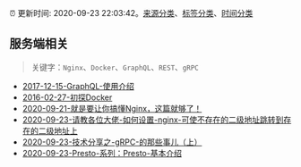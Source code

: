 :alarm_clock: 更新时间: 2020-09-23 22:03:42。[来源分类](../README.md)、[标签分类](../TAGS.md)、[时间分类](../TIMELINE.md)

## 服务端相关


> 关键字：`Nginx`、`Docker`、`GraphQL`、`REST`、`gRPC`



- [2017-12-15-GraphQL-使用介绍](https://aotu.io/notes/2017/12/15/graphql-use/) 
- [2016-02-27-初探Docker](https://aotu.io/notes/2016/02/27/docker/) 
- [2020-09-21-就是要让你搞懂Nginx，这篇就够了！](https://www.ershicimi.com/p/ec29462460c9afbe8c168ba02d024865) 
- [2020-09-23-请教各位大佬-如何设置-nginx-可使不存在的二级地址跳转到存在的二级地址上](https://www.v2ex.com/t/709947) 
- [2020-09-23-技术分享之-gRPC-的那些事儿（上）](https://toutiao.io/k/kyt7d86) 
- [2020-09-23-Presto-系列：Presto-基本介绍](https://toutiao.io/k/b1zj0l3) 